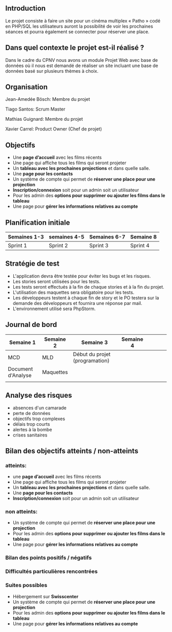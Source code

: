 Introduction
-----
Le projet consiste à faire un site pour un cinéma multiplex « Patho » codé en PHP/SQL les utilisateurs auront la possibilité de voir les prochaines séances et pourra également se connecter pour réserver une place.

## Dans quel contexte le projet est-il réalisé ?

Dans le cadre du CPNV nous avons un module Projet Web avec base de données où il nous est demandé de réaliser un site incluant une base de données basé sur plusieurs thèmes à choix.

## Organisation

Jean-Amedée Bösch: Membre du projet

Tiago Santos: Scrum Master

Mathias Guignard: Membre du projet

Xavier Carrel: Product Owner (Chef de projet)

Objectifs
------

-	Une **page d’accueil** avec les films récents
-	Une page qui affiche tous les films qui seront projeter 
-	Un **tableau avec les prochaines projections** et dans quelle salle.
-	Une **page pour les contacts** 
-	Un système de compte qui permet de **réserver une place pour une projection** 
-	**Inscription/connexion** soit pour un admin soit un utilisateur
-	Pour les admin des **options pour supprimer ou ajouter les films dans le tableau**
-	Une page pour **gérer les informations relatives au compte**

## Planification initiale

| Semaines 1-3 | semaines 4-5 | Semaines 6-7 | Semaine 8 |
| ------------ | ------------ | ------------ | --------- |
| Sprint 1     | Sprint 2     | Sprint 3     | Sprint 4  |



Stratégie de test
----

- L'application devra être testée pour éviter les bugs et les risques. 
- Les stories seront utilisées pour les tests.
- Les tests seront effectués à la fin de chaque stories et à la fin du projet.
- L'utilisation des maquettes sera obligatoire pour les tests.
- Les développeurs testent à chaque fin de story et le PO testera sur la demande des développeurs et fournira une réponse par mail.
- L'environnement utilisé sera PhpStorm.

## Journal de bord

|  Semaine 1  | Semaine 2      |  Semaine 3    |  Semaine 4  |    |    |    |    |
| ----        | ---- | ---- | ---- | ---- | ---- | ---- | ---- |
|  MCD    | MLD     |  Début du projet (programation)     |    |    |    |    |    |
|  Document d'Analyse    | Maquettes     |      |  |  |  |  |  |
|      |      |      |      |      |      |      |      |



Analyse des risques
------

- absences d'un camarade
- perte de données
- objectifs trop complexes
- délais trop courts
- alertes à la bombe
- crises sanitaires

## Bilan des objectifs atteints / non-atteints

### atteints:

-	une **page d’accueil** avec les films récents
-	Une page qui affiche tous les films qui seront projeter 
-	Un **tableau avec les prochaines projections** et dans quelle salle.
-	Une **page pour les contacts**  
-	**Inscription/connexion** soit pour un admin soit un utilisateur

### non atteints:

- Un système de compte qui permet de **réserver une place pour une projection**
- Pour les admin des **options pour supprimer ou ajouter les films dans le tableau**
- Une page pour **gérer les informations relatives au compte**

### Bilan des points positifs / négatifs



### Difficultés particulières rencontrées



### Suites possibles

- Hébergement sur **Swisscenter**
- Un système de compte qui permet de **réserver une place pour une projection**
- Pour les admin des **options pour supprimer ou ajouter les films dans le tableau**
- Une page pour **gérer les informations relatives au compte**





